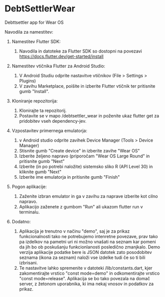 # DebtSettlerWear
 Debttsettler app for Wear OS

Navodila za namestitev:

1. Namestitev Flutter SDK:
   1. Navodila in datoteke za Flutter SDK so dostopni na povezavi https://docs.flutter.dev/get-started/install 

2. Namestitev vtičnika Flutter za Android Studio:
   1. V Android Studiu odprite nastavitve vtičnikov (File > Settings > Plugins)
   2. V zavihu Marketplace, poišite in izberite Flutter vtičnik ter pritisnite gumb "Install".

3. Kloniranje repozitorija:
   1. Klonirajte ta repozitorij.
   2. Postavite se v mapo /debtsettler_wear in poženite ukaz flutter get za pridobitev vseh dependency-jev.

4. Vzpostavitev primernega emulatorja:
   1. v Android studio odprite zavihek Device Manager (Tools > Device Manager)
   2. Stisnite gumb "Create device" in izberite zavihe "Wear OS"
   3. Izberite željeno napravo (priporočam "Wear OS Large Round" in pritisnite gumb "Next"
   4. Izberite (in po potrebi naložite) sistemsko sliko R (API Level 30) in kliknite  gumb "Next"
   5. Izberite ime emulatorja in pritisnite gumb "Finish"
   
5. Pogon aplikacije:
   1. Zaženite izbran emulator in ga v zavihu za naprave izberite kot cilno napravo.
   2. Aplikacijo zaženete z gumbom "Run" ali ukazom flutter run v terminalu.

6. Dodatno:
   1. Aplikacija je trenutno v načinu "demo", saj je za prikaz funkcionalnosti tako ne potrebujemo intenretne povezave, prav tako pa izdelkov na pametni uri ni možno vnašati na seznam kar pomeni da jih bo ob poskušanju funkcionlanosti posledično zmanjkalo. Demo verzija aplikacije podatke bere is JSON datotek zato posodobitev seznama (ikona za seznam) naloži vse izdelke tudi če so ti bili izbrisani.
   2. Te nastavitve lahko spremenite v datoteki /lib/constants.dart, kjer zakomentirajte vrstico "const mode=demo" in odkomentirajte vrstico "const mode=release". Aplikacija se bo tako povezala na domač server, z žetonom uporabnika, ki ima nekaj vnosov in podatkov za prikaz. 
